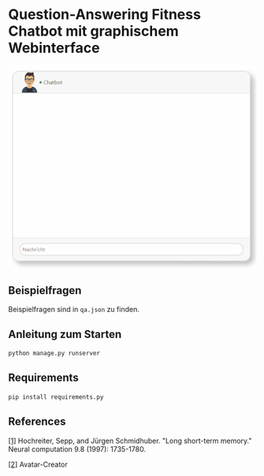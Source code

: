 # Question-Answering Fitness Chatbot mit graphischem Webinterface

![](chat.gif)

## Beispielfragen

Beispielfragen sind in `qa.json` zu finden.

## Anleitung zum Starten

```bash
python manage.py runserver
```

## Requirements

```bash
pip install requirements.py
```

## References

[[1]](http://citeseerx.ist.psu.edu/viewdoc/download?doi=10.1.1.676.4320&rep=rep1&type=pdf) Hochreiter, Sepp, and Jürgen Schmidhuber. "Long short-term memory." Neural computation 9.8 (1997): 1735-1780.

[[2]](https://getavataaars.com/) Avatar-Creator
